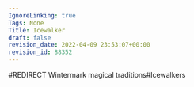```yaml
---
IgnoreLinking: true
Tags: None
Title: Icewalker
draft: false
revision_date: 2022-04-09 23:53:07+00:00
revision_id: 88352
---
```


#REDIRECT Wintermark magical traditions#Icewalkers